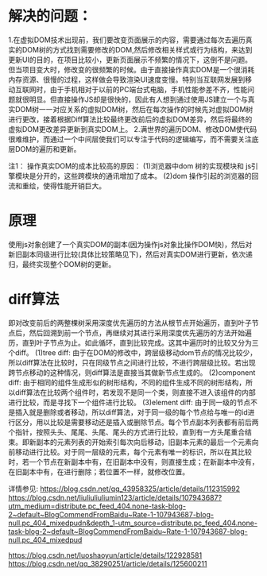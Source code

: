 # 解决的问题：
1.在虚拟DOM技术出现前，我们要改变页面展示的内容，需要通过每次去遍历真实的DOM树的方式找到需要修改的DOM,然后修改相关样式或行为结构，来达到更新UI的目的，在项目比较小，更新页面展示不频繁的情况下，这倒不是问题。但当项目变大时，修改变的很频繁的时候。由于直接操作真实DOM是一个很消耗内存资源、很慢的过程，这样做会导致渲染UI速度变慢。特别当互联网发展到移动互联网时，由于手机相对于以前的PC端台式电脑，手机性能参差不齐，性能问题就很明显。但直接操作JS却是很快的，因此有人想到通过使用JS建立一个与真实DOM树一一对应关系的虚拟DOM树，然后在每次操作的时候先对虚拟DOM树进行更改，接着根据Diff算法比较最终更改前后的虚拟DOM差异，然后将最终的虚拟DOM更改差异更新到真实DOM上。
2.满世界的遍历DOM、修改DOM使代码很难维护，而通过一个中间层使我们可以专注于代码的逻辑编写，而不需要关注底层DOM的遍历和更新。

注1：
  操作真实DOM的成本比较高的原因：
  (1)浏览器中dom 树的实现模块和 js引擎模块是分开的，这些跨模块的通讯增加了成本。
  (2)dom 操作引起的浏览器的回流和重绘，使得性能开销巨大。

# 原理
使用js对象创建了一个真实DOM的副本(因为操作js对象比操作DOM快)，然后对新旧副本同级进行比较(具体比较策略见下)，然后对真实DOM进行更新，依次递归，最终实现整个DOM树的更新。

# diff算法
  即对改变前后的两整棵树采用深度优先遍历的方法从根节点开始遍历，直到叶子节点后，然后回溯到前一个节点，再继续对其进行采用深度优先遍历的方法开始遍历，直到叶子节点为止。如此循环，直到比较完成。这其中遍历时的比较又分为三个diff。
  (1)tree diff: 由于在DOM的修改中，跨层级移动dom节点的情况比较少，所以diff算法在比较时，只在同级节点之间进行比较，不进行跨层级比较。若出现跨节点移动的这种情况，则diff算法是直接当其做新节点生成的。
  (2)component diff: 由于相同的组件生成形似的树形结构，不同的组件生成不同的树形结构，所以diff算法在比较两个组件时，若发现不是同一个类，则直接不进入该组件的内部进行比较，而是寻找下一个组件进行比较。
  (3)element diff: 由于同一级的节点不是插入就是删除或者移动，所以diff算法，对于同一级的每个节点给与唯一的id进行区分，用以比较是需要移动还是插入或删除节点。每个节点副本列表都有前后两个指针，按照头头、尾尾、头尾、尾头的方式进行比较，直到有一方头尾重合结束。即新副本的元素列表的开始索引每次向后移动，旧副本元素的最后一个元素向前移动进行比较。对于同一层级的元素，每个元素有唯一的标识，所以在其比较时，若一个节点在新副本中有，在旧副本中没有，则直接生成；在新副本中没有，在旧副本中有，在进行删除；若位置不一样，就修改位置。


详情参见:
  https://blog.csdn.net/qq_43958325/article/details/112315992
  https://blog.csdn.net/liuliuliuliumin123/article/details/107943687?utm_medium=distribute.pc_feed_404.none-task-blog-2~default~BlogCommendFromBaidu~Rate-1-107943687-blog-null.pc_404_mixedpudn&depth_1-utm_source=distribute.pc_feed_404.none-task-blog-2~default~BlogCommendFromBaidu~Rate-1-107943687-blog-null.pc_404_mixedpud

  https://blog.csdn.net/luoshaoyun/article/details/122928581
  https://blog.csdn.net/qq_38290251/article/details/125600211
  

